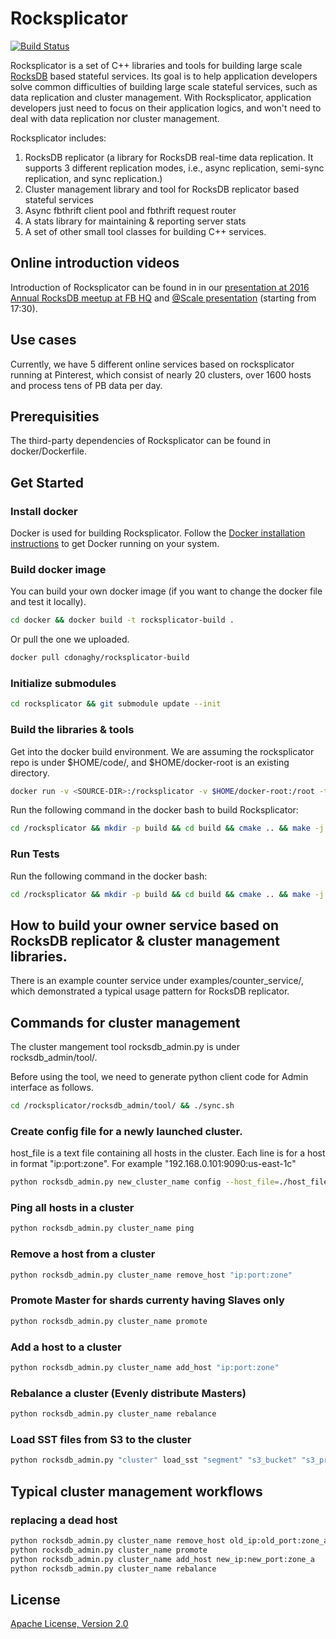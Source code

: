 # Rocksplicator

[![Build Status](https://travis-ci.org/pinterest/rocksplicator.svg)](https://travis-ci.org/pinterest/rocksplicator)

Rocksplicator is a set of C++ libraries and tools for building large scale [RocksDB](http://rocksdb.org/) based stateful services. Its goal is to help application developers solve common difficulties of building large scale stateful services, such as data replication and cluster management. With Rocksplicator, application developers just need to focus on their application logics, and won't need to deal with data replication nor cluster management.

Rocksplicator includes:

 1. RocksDB replicator (a library for RocksDB real-time data replication. It supports 3 different replication modes, i.e., async replication, semi-sync replication, and sync replication.)
 2. Cluster management library and tool for RocksDB replicator based stateful services
 3. Async fbthrift client pool and fbthrift request router
 4. A stats library for maintaining & reporting server stats
 5. A set of other small tool classes for building C++ services.

## Online introduction videos
Introduction of Rocksplicator can be found in in our [presentation at 2016 Annual RocksDB meetup at FB HQ](https://www.facebook.com/TeCNoYoTTa/videos/oa.1126302657468247/10155683728004408) and [@Scale presentation](https://atscaleconference.com/videos/experimentation-at-scale-replicated-rocksdb-at-pinterest/) (starting from 17:30).

## Use cases
Currently, we have 5 different online services based on rocksplicator running at Pinterest, which consist of nearly 20 clusters, over 1600 hosts and process tens of PB data per day.

## Prerequisities

The third-party dependencies of Rocksplicator can be found in docker/Dockerfile.

## Get Started

### Install docker
Docker is used for building Rocksplicator. Follow the [Docker installation instructions](https://docs.docker.com/engine/installation/) to get Docker running on your system.

### Build docker image

You can build your own docker image (if you want to change the docker file and test it locally).
```sh
cd docker && docker build -t rocksplicator-build .
```

Or pull the one we uploaded.
```sh
docker pull cdonaghy/rocksplicator-build
```

### Initialize submodules

```sh
cd rocksplicator && git submodule update --init
```

### Build the libraries & tools

Get into the docker build environment. We are assuming the rocksplicator repo is under $HOME/code/, and $HOME/docker-root is an existing directory.

```sh
docker run -v <SOURCE-DIR>:/rocksplicator -v $HOME/docker-root:/root -ti rocksplicator-build bash
```

Run the following command in the docker bash to build Rocksplicator:

```sh
cd /rocksplicator && mkdir -p build && cd build && cmake .. && make -j
```

### Run Tests

Run the following command in the docker bash:
```sh
cd /rocksplicator && mkdir -p build && cd build && cmake .. && make -j && make test
```

## How to build your owner service based on RocksDB replicator & cluster management libraries.
There is an example counter service under examples/counter_service/, which demonstrated a typical usage pattern for RocksDB replicator.

## Commands for cluster management
The cluster mangement tool rocksdb_admin.py is under rocksdb_admin/tool/.

Before using the tool, we need to generate python client code for Admin interface as follows.
```sh
cd /rocksplicator/rocksdb_admin/tool/ && ./sync.sh
```

### Create config file for a newly launched cluster.
host_file is a text file containing all hosts in the cluster. Each line is for a host in format "ip:port:zone". For example "192.168.0.101:9090:us-east-1c"
```sh
python rocksdb_admin.py new_cluster_name config --host_file=./host_file --segment=test --shard_num=1000 --overwrite
```

### Ping all hosts in a cluster
```sh
python rocksdb_admin.py cluster_name ping
```

### Remove a host from a cluster
```sh
python rocksdb_admin.py cluster_name remove_host "ip:port:zone"
```

### Promote Master for shards currenty having Slaves only
```sh
python rocksdb_admin.py cluster_name promote
```

### Add a host to a cluster
```sh
python rocksdb_admin.py cluster_name add_host "ip:port:zone"
```

### Rebalance a cluster (Evenly distribute Masters)
```sh
python rocksdb_admin.py cluster_name rebalance
```

### Load SST files from S3 to the cluster
```sh
python rocksdb_admin.py "cluster" load_sst "segment" "s3_bucket" "s3_prefix" --concurrency 64 --rate_limit_mb 64
```

## Typical cluster management workflows

### replacing a dead host
```sh
python rocksdb_admin.py cluster_name remove_host old_ip:old_port:zone_a
python rocksdb_admin.py cluster_name promote
python rocksdb_admin.py cluster_name add_host new_ip:new_port:zone_a
python rocksdb_admin.py cluster_name rebalance
```

## License

[Apache License, Version 2.0](https://www.apache.org/licenses/LICENSE-2.0)
